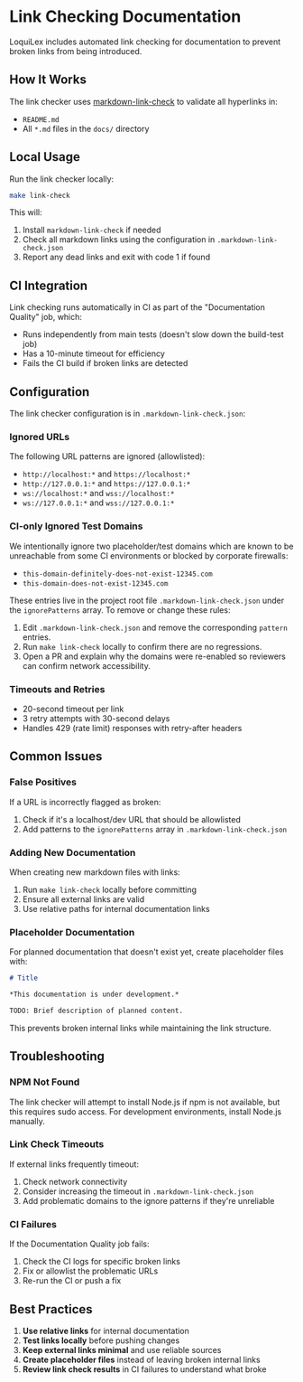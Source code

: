 # Link Checking Documentation

LoquiLex includes automated link checking for documentation to prevent broken links from being introduced.

## How It Works

The link checker uses [markdown-link-check](https://github.com/tcort/markdown-link-check) to validate all hyperlinks in:
- `README.md`
- All `*.md` files in the `docs/` directory

## Local Usage

Run the link checker locally:

```bash
make link-check
```

This will:
1. Install `markdown-link-check` if needed
2. Check all markdown links using the configuration in `.markdown-link-check.json`
3. Report any dead links and exit with code 1 if found

## CI Integration

Link checking runs automatically in CI as part of the "Documentation Quality" job, which:
- Runs independently from main tests (doesn't slow down the build-test job)
- Has a 10-minute timeout for efficiency
- Fails the CI build if broken links are detected

## Configuration

The link checker configuration is in `.markdown-link-check.json`:

### Ignored URLs
The following URL patterns are ignored (allowlisted):
- `http://localhost:*` and `https://localhost:*`
- `http://127.0.0.1:*` and `https://127.0.0.1:*`
- `ws://localhost:*` and `wss://localhost:*`
- `ws://127.0.0.1:*` and `wss://127.0.0.1:*`

### CI-only Ignored Test Domains
We intentionally ignore two placeholder/test domains which are known to be unreachable from some CI environments or blocked by corporate firewalls:

- `this-domain-definitely-does-not-exist-12345.com`
- `this-domain-does-not-exist-12345.com`

These entries live in the project root file `.markdown-link-check.json` under the `ignorePatterns` array. To remove or change these rules:

1. Edit `.markdown-link-check.json` and remove the corresponding `pattern` entries.
2. Run `make link-check` locally to confirm there are no regressions.
3. Open a PR and explain why the domains were re-enabled so reviewers can confirm network accessibility.

### Timeouts and Retries
- 20-second timeout per link
- 3 retry attempts with 30-second delays
- Handles 429 (rate limit) responses with retry-after headers

## Common Issues

### False Positives
If a URL is incorrectly flagged as broken:
1. Check if it's a localhost/dev URL that should be allowlisted
2. Add patterns to the `ignorePatterns` array in `.markdown-link-check.json`

### Adding New Documentation
When creating new markdown files with links:
1. Run `make link-check` locally before committing
2. Ensure all external links are valid
3. Use relative paths for internal documentation links

### Placeholder Documentation
For planned documentation that doesn't exist yet, create placeholder files with:
```markdown
# Title

*This documentation is under development.*

TODO: Brief description of planned content.
```

This prevents broken internal links while maintaining the link structure.

## Troubleshooting

### NPM Not Found
The link checker will attempt to install Node.js if npm is not available, but this requires sudo access. For development environments, install Node.js manually.

### Link Check Timeouts
If external links frequently timeout:
1. Check network connectivity
2. Consider increasing the timeout in `.markdown-link-check.json`
3. Add problematic domains to the ignore patterns if they're unreliable

### CI Failures
If the Documentation Quality job fails:
1. Check the CI logs for specific broken links
2. Fix or allowlist the problematic URLs
3. Re-run the CI or push a fix

## Best Practices

1. **Use relative links** for internal documentation
2. **Test links locally** before pushing changes
3. **Keep external links minimal** and use reliable sources
4. **Create placeholder files** instead of leaving broken internal links
5. **Review link check results** in CI failures to understand what broke